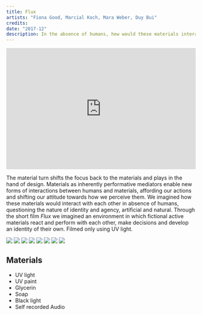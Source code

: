 ```yaml
---
title: Flux
artists: "Fiona Good, Marcial Koch, Mara Weber, Duy Bui"
credits:
date: "2017-12"
description: In the absence of humans, how would these materials interact?
---
```

<div class="full">

<div style="padding:56.25% 0 4vw 0;position:relative;"><iframe src="https://player.vimeo.com/video/407827158?color=ff0000&title=0&byline=0&portrait=0" style="position:absolute;top:0;left:0;width:100%;height:100%;" frameborder="0" allow="autoplay; fullscreen" allowfullscreen></iframe></div><script src="https://player.vimeo.com/api/player.js"></script>

</div>

The material turn shifts the focus back to the materials and plays in the hand of design. Materials  as inherently performative mediators enable new forms of interactions between humans and materials, affording our actions and shifting our attitude towards how we perceive them.
We imagined how these materials would interact with each other in absence of humans, questioning the nature of identity and agency, artificial and natural. Through the short film _Flux_ we imagined an environment in which fictional active materials react and perform with each other, make decisions and develop an identity of their own. Filmed only using UV light.

![](./flux-1.jpg)
![](./flux-2.jpg)
![](./flux-3.jpg)
![](./flux-4.jpg)
![](./flux-5.jpg)
![](./flux-6.jpg)
![](./flux-7.jpg)
![](./flux-8.jpg)

## Materials
- UV light
- UV paint
- Glycerin
- Soap
- Black light
- Self recorded Audio
